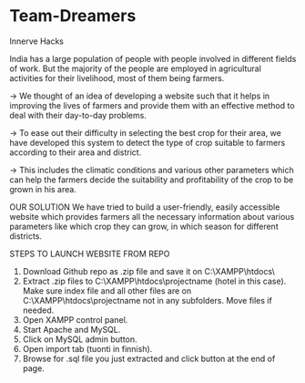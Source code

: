 # Team-Dreamers
Innerve Hacks

India has a large population of people with people involved in different fields of work. 
But the majority of the people are employed in agricultural activities for their livelihood, most of them being farmers.

-> We thought of an idea of developing a website such that 
   it helps in improving the lives of farmers and provide them with an effective method to deal with their day-to-day problems. 

-> To ease out their difficulty in selecting the best crop for their area,
   we have developed this system to detect the type of crop suitable to farmers according to their area and district.

-> This includes the climatic conditions and various other parameters
   which can help the farmers decide the suitability and profitability of the crop to be grown in his area.

OUR SOLUTION
We have tried to build a user-friendly, 
easily accessible website which provides farmers all the necessary information about various parameters 
like which crop they can grow, in which season for different districts.

STEPS TO LAUNCH WEBSITE FROM REPO
1) Download Github repo as .zip file and save it on C:\XAMPP\htdocs\
2) Extract .zip files to C:\XAMPP\htdocs\projectname (hotel in this case).
Make sure index file and all other files are on C:\XAMPP\htdocs\projectname not in any subfolders. Move files if needed.
3) Open XAMPP control panel.
4) Start Apache and MySQL.
5) Click on MySQL admin button.
6) Open import tab (tuonti in finnish).
7) Browse for .sql file you just extracted and click button at the end of page.


